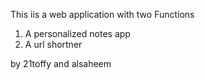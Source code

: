 This iis a web application with two Functions

1. A personalized notes app
2. A url shortner



by 21toffy  and alsaheem
